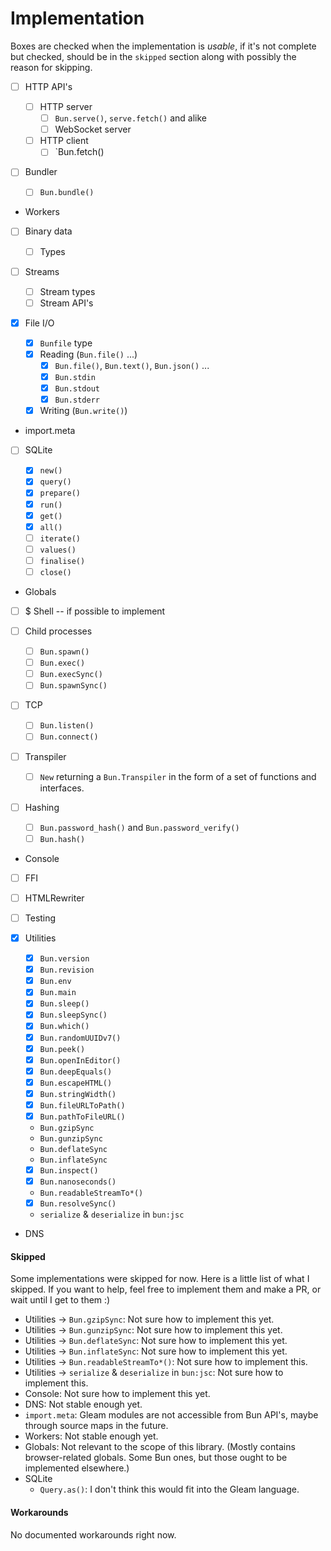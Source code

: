 # Implementation

Boxes are checked when the implementation is _usable_, if it's not
complete but checked, should be in the `skipped` section along
with possibly the reason for skipping.

- [ ] HTTP API's

  - [ ] HTTP server
    - [ ] `Bun.serve()`, `serve.fetch()` and alike
    - [ ] WebSocket server
  - [ ] HTTP client
    - [ ] `Bun.fetch()

- [ ] Bundler

  - [ ] `Bun.bundle()`

- Workers

- [ ] Binary data

  - [ ] Types

- [ ] Streams

  - [ ] Stream types
  - [ ] Stream API's

- [x] File I/O

  - [x] `Bunfile` type
  - [x] Reading (`Bun.file()` ...)
    - [x] `Bun.file()`, `Bun.text()`, `Bun.json()` ...
    - [x] `Bun.stdin`
    - [x] `Bun.stdout`
    - [x] `Bun.stderr`
  - [x] Writing (`Bun.write()`)

- import.meta

- [ ] SQLite

  - [x] `new()`
  - [x] `query()`
  - [x] `prepare()`
  - [x] `run()`
  - [x] `get()`
  - [x] `all()`
  - [ ] `iterate()`
  - [ ] `values()`
  - [ ] `finalise()`
  - [ ] `close()`

- Globals

- [ ] $ Shell -- if possible to implement

- [ ] Child processes

  - [ ] `Bun.spawn()`
  - [ ] `Bun.exec()`
  - [ ] `Bun.execSync()`
  - [ ] `Bun.spawnSync()`

- [ ] TCP

  - [ ] `Bun.listen()`
  - [ ] `Bun.connect()`

- [ ] Transpiler

  - [ ] `New` returning a `Bun.Transpiler` in the form of
        a set of functions and interfaces.

- [ ] Hashing

  - [ ] `Bun.password_hash()` and `Bun.password_verify()`
  - [ ] `Bun.hash()`

- Console

- [ ] FFI
- [ ] HTMLRewriter
- [ ] Testing
- [x] Utilities

  - [x] `Bun.version`
  - [x] `Bun.revision`
  - [x] `Bun.env`
  - [x] `Bun.main`
  - [x] `Bun.sleep()`
  - [x] `Bun.sleepSync()`
  - [x] `Bun.which()`
  - [x] `Bun.randomUUIDv7()`
  - [x] `Bun.peek()`
  - [x] `Bun.openInEditor()`
  - [x] `Bun.deepEquals()`
  - [x] `Bun.escapeHTML()`
  - [x] `Bun.stringWidth()`
  - [x] `Bun.fileURLToPath()`
  - [x] `Bun.pathToFileURL()`
  - `Bun.gzipSync`
  - `Bun.gunzipSync`
  - `Bun.deflateSync`
  - `Bun.inflateSync`
  - [x] `Bun.inspect()`
  - [x] `Bun.nanoseconds()`
  - `Bun.readableStreamTo*()`
  - [x] `Bun.resolveSync()`
  - `serialize` & `deserialize` in `bun:jsc`

- DNS

#### Skipped

Some implementations were skipped for now. Here is a little list of what I skipped.
If you want to help, feel free to implement them and make a PR,
or wait until I get to them :)

- Utilities -> `Bun.gzipSync`: Not sure how to implement this yet.
- Utilities -> `Bun.gunzipSync`: Not sure how to implement this yet.
- Utilities -> `Bun.deflateSync`: Not sure how to implement this yet.
- Utilities -> `Bun.inflateSync`: Not sure how to implement this yet.
- Utilities -> `Bun.readableStreamTo*()`: Not sure how to implement this.
- Utilities -> `serialize` & `deserialize` in `bun:jsc`:
  Not sure how to implement this.
- Console: Not sure how to implement this yet.
- DNS: Not stable enough yet.
- `import.meta`: Gleam modules are not accessible from Bun
  API's, maybe through source maps in the future.
- Workers: Not stable enough yet.
- Globals: Not relevant to the scope of this library. (Mostly contains
  browser-related globals. Some Bun ones, but those ought to be
  implemented elsewhere.)
- SQLite
  - `Query.as()`: I don't think this would fit into the Gleam language.

#### Workarounds

No documented workarounds right now.
